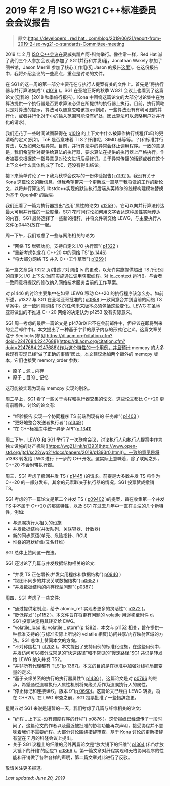 # 2019 年 2 月 ISO WG21 C++标准委员会会议报告

> 原文:[https://developers . red hat . com/blog/2019/06/21/report-from-2019-2-iso-wg21-c-standards-Committee-meeting](https://developers.redhat.com/blog/2019/06/21/report-from-february-2019-iso-wg21-c-standards-committee-meeting)

2019 年 2 月 [ISO C++会议](https://isocpp.org/std/meetings-and-participation/upcoming-meetings)在夏威夷凯卢阿-科纳举行。像往常一样，Red Hat 派了我们三个人参加会议:我参加了 SG1(并行和并发)组，Jonathan Wakely 参加了图书馆，Jason Merrill 参加了核心工作组(见 Jason 的报告[这里](https://developers.redhat.com/blog/2019/04/11/report-from-the-february-2019-iso-c-meeting-core-language-working-group/))。在这份报告中，我将介绍会议的一些亮点，重点是讨论的文件。

在 SG1 的这一周的第一部分主要花在与执行人提案有关的文件上。首先是“将执行器与并行算法集成”( [p1019](https://wg21.link/p1019) )。SG1 在圣地亚哥的秋季 WG21 会议上也看到了这篇论文(见我的【2018 秋季旅行报告)。Kona 中围绕这篇论文的大部分讨论集中在为算法提供一个执行器是否要求算法必须在所提供的执行器上执行。目前，执行策略只是对算法的提示，算法可以随意忽略该提示(例如，一些算法没有有利可图的并行化，或者并行化对于小的输入范围可能没有好处，因此算法可以忽略用户对并行化的请求)。

我们还花了一些时间试图获得在 [p1019](https://wg21.link/p1019) 的上下文中什么被算作执行线程(ToE)的更清晰的定义(例如，ToE 是否意味着 TLS？纤维呢，SIMD 巷等等。？)和标准并行算法，以及如何处理异常。目前，并行算法中的异常会终止调用程序。一致的意见是，我们希望针对提供给算法的执行器，要求算法在提供的执行器上严格执行。作者被要求根据这一指导意见对论文进行后续修订。关于异常传播的话题或者在这个上下文中什么具体构成了 ToE，还没有得出结论。

接下来简单讨论了一下我为秋季会议写的一份体验报告( [p1192](https://wg21.link/p1192) )。我没有关于 Kona 这篇论文的新信息，但我希望带来一个更新或一篇基于我将做的工作的新论文，以将并行算法的 libstdc++实现的默认执行后端从英特尔的线程构建模块替换为基于 OpenMP 的后端。

我们还看了一篇为执行器提出“占用”属性的论文( [p1259](https://wg21.link/p1259) )，它可以向并行算法传达最大可用并行性的一些度量。SG1 花时间讨论如何用文字表达这种属性实际传达的内容。SG1 最终选择了一些新的措辞，并将文件转交给 LEWG，与主要执行人文件(p0443)放在一起。

周一下午，我们考虑了一些与网络相关的论文:

*   “网络 TS 增强功能，支持自定义 I/O 执行器”( [p1322](https://wg21.link/p1322) )
*   “重新考虑包含在 C++20 中的网络 TS”([p 1446](https://wg21.link/p1446))
*   “将大部分网络 TS 并入 C++工作草案”( [p1259](https://wg21.link/p1259) )

第一篇文章(第 1322 页)描述了对网络 ts 的更改，以允许实施提供超出 TS 所识别的自定义 I/O 上下文(当前实施通过调用获取线程。对 io_context 运行()。与会者一致同意将提议的修改纳入网络技术服务当前的工作草案。

对 p1446 的讨论主要集中在如果 LEWG 移动 C++20 的执行程序该怎么办。如前所述，p1322 与 SG1 在圣地亚哥批准的( [p0958](https://wg21.link/p0958) )一致同意合并到当前的网络 TS 草案中。还一致同意网络 TS 的任何未来版本必须包括这些变化。LEWG 在圣地亚哥做出的不推进 C++20 网络的决定认为 p1253 没有实际意义。

SG1 周一考虑的最后一篇论文是 p1478r0(它不在会前邮件中，但应该在即将到来的会后邮件中)。本文提出了一种基于字节的原子内存的形式化定义。这篇文章关注于 Seqlocks(参见[https://dl.acm.org/citation.cfm?doid=2247684.2247688](https://dl.acm.org/citation.cfm?doid=2247684.2247688))作为这个特性的一个用例，并且预计 memcpy 的大多数现有实现已经“做了正确的事情”因此，本文建议添加两个额外的 memcpy 版本，它们也接受 memory_order 参数:

*   原子 _ 源 _ 内存
*   原子 _ 目的 _ 记忆

这可能被实现为现有 memcpy 实现的别名。

周二早上，SG1 看了一些关于协程和执行器交集的论文，这些论文都比 C++20 更有前瞻性。讨论的论文有:

*   “经验报告:实现一个协同程序 TS 前端到现有的
    任务库”( [p1403](https://wg21.link/p1403) )
*   “更好地整合发送者执行者”( [p1349](https://wg21.link/p1349) )
*   “在 C++标准库中统一异步 API”([p 1341](https://wg21.link/p1341))

周二下午，LEWG 和 SG1 举行了一次联席会议，讨论执行人和执行人提案中作为独立设施的财产机制([https://wg21.link/p1393](http://www.open-std.org/jtc1/sc22/wg21/docs/papers/2019/p1393r0.html))。一致的意见是将 p1393 转发给 LWG 进行下一步的 C++开发。这实际上意味着，除了联网之外，C++20 不会附带执行器。

周三，SG1 考虑了撤回并发 TS ( [p1445](https://wg21.link/p1445) )的请求。前提是大多数并发 TS 将作为 C++20 的一部分发布，其余的元素取决于执行器的情况。SG1 投票赞成撤销 TS。

SG1 考虑的下一篇论文是第二个并发 TS ( [p09402](https://wg21.link/p0940) )的提案，旨在收集第一个并发 TS 中不属于 C++20 的那些特性，以及 SG1 在过去几年中一直在关注的几个新特性，例如:

*   与遗嘱执行人相关的设施
*   并发数据结构(并发队列、关联容器、计数器)
*   新的同步原语(单元、危险指针、RCU)
*   堆叠的冠状纤维(又名纤维)

SG1 总体上赞同这一做法。

SG1 还讨论了几篇与并发数据结构相关的论文:

*   “并发 TS 正在增长:并发实用程序和数据结构”( [p0940](https://wg21.link/p0940) )
*   “视图不同步的并发关联数据结构”( [p0652](https://wg21.link/p0652) )
*   “并发数据结构的内存模型问题”( [p0387](https://wg21.link/p0387) )

周四，SG1 考虑了一些文件:

*   “通过提供定制点，给予 atomic_ref 实现者更多的灵活性”( [p1372](https://wg21.link/p1372) )。
*   “贬低挥发”( [p1152](https://wg21.link/p1152) )。本文件旨在将更有问题的 volatile 用途移至附件 d，SG1 投票决定将其转交给 EWG。
*   “volatile_load <t>和 volatile _ store<t>”([p 1382](https://wg21.link/p1382))。本文与 p1152 相关，旨在提供一种标准支持的(与标准实际上所说的 volatile 相反)访问共享/内存映射区域的方法。SG1 总体上赞同本文的方向。</t></t>
*   “不对称围栏”( [p1202](http://www.open-std.org/jtc1/sc22/wg21/docs/papers/2019/p1202r1.pdf) )。本文提出了支持用例的标准化设施，在这些用例中，并发访问可以被分成常见的“快速路径”和不常见的“慢速路径”SG1 共识是转发给 LEWG 纳入并发 TS2。
*   “并非所有代理都有 TLS”([p 1367](https://wg21.link/p1367))。本文的目的是在标准中加强对线程局部变量的定义。
*   “基于亲缘关系的执行的执行器属性”( [p1436](https://wg21.link/p1436) )。这篇论文是对 [p0796](https://wg21.link/p0796) 的继承，希望通过遗嘱执行人属性机制将亲缘关系作为遗嘱执行人的属性。
*   “停止标记和连接螺纹，版本 9”([p 0660](http://www.open-std.org/jtc1/sc22/wg21/docs/papers/2019/p0660r9.pdf))。这篇论文已经由 LEWG 转发，将在 C++20。在 LWG 审查之前，SG1 投票批准了一些措辞变更。

星期五对 SG1 来说是短暂的一天，我们考虑了几篇与纤维相关的论文:

*   "纤程 _ 上下文-没有调度程序的纤程"( [p0876](https://wg21.link/p0876) )。这份报纸已经流传了一段时间了。这篇论文的作者以及最近被批准的协程功能再次声明，接受协程并不意味着我们不需要纤程。大部分讨论围绕措辞审查，基于 Kona 讨论的更新措辞有望在 7 月的科隆会议上提出。
*   关于 SG1 议程上的纤维的另外两篇论文是“放大镜下的纤维”( [p1364](https://wg21.link/p1364) )和“对‘放大镜下的纤维’的回应”( [p0866](https://wg21.link/p0866) )。第一篇文章对纤程实现和无栈协同程序的性能和开销做了各种各样的声明，第二篇文章对此进行了反驳。

敬请关注更多报道。

*Last updated: June 20, 2019*